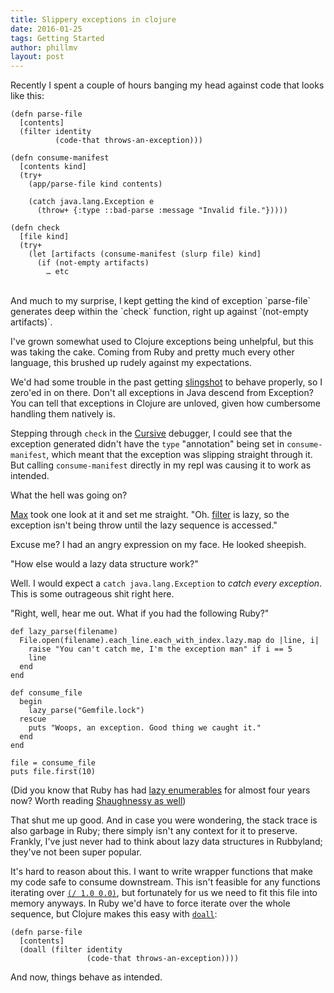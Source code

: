 ```yaml
---
title: Slippery exceptions in clojure
date: 2016-01-25
tags: Getting Started
author: phillmv
layout: post
---
```


Recently I spent a couple of hours banging my head against code that looks like this:

```
(defn parse-file
  [contents]
  (filter identity
          (code-that throws-an-exception)))

(defn consume-manifest
  [contents kind]
  (try+
    (app/parse-file kind contents)    
    
    (catch java.lang.Exception e
      (throw+ {:type ::bad-parse :message "Invalid file."}))))
      
(defn check
  [file kind]
  (try+
    (let [artifacts (consume-manifest (slurp file) kind]
      (if (not-empty artifacts)
        … etc
```


<br>
And much to my surprise, I kept getting the kind of exception `parse-file` generates deep within the `check` function, right up against `(not-empty artifacts)`.

I've grown somewhat used to Clojure exceptions being unhelpful, but this was taking the cake. Coming from Ruby and pretty much every other language, this brushed up rudely against my expectations. 

We'd had some trouble in the past getting [slingshot](https://github.com/scgilardi/slingshot) to behave properly, so I zero'ed in on there. Don't all exceptions in Java descend from Exception? You can tell that exceptions in Clojure are unloved, given how cumbersome handling them natively is.

Stepping through `check` in the [Cursive](cursive-ide.com) debugger, I could see that the exception generated didn't have the `type` "annotation" being set in `consume-manifest`, which meant that the exception was slipping straight through it. But calling `consume-manifest` directly in my repl was causing it to work as intended.

What the hell was going on?

[Max](https://twitter.com/mveytsman) took one look at it and set me straight. "Oh. [filter](https://clojuredocs.org/clojure.core/filter) is lazy, so the exception isn't being throw until the lazy sequence is accessed."

Excuse me? I had an angry expression on my face. He looked sheepish.

"How else would a lazy data structure work?"

Well. I would expect a `catch java.lang.Exception` to _catch every exception_. This is some outrageous shit right here.

"Right, well, hear me out. What if you had the following Ruby?"



    def lazy_parse(filename)
      File.open(filename).each_line.each_with_index.lazy.map do |line, i|
        raise "You can't catch me, I'm the exception man" if i == 5
        line
      end
    end

    def consume_file
      begin
        lazy_parse("Gemfile.lock")
      rescue
        puts "Woops, an exception. Good thing we caught it."
      end
    end

    file = consume_file
    puts file.first(10)
    
    

(Did you know that Ruby has had [lazy enumerables](http://railsware.com/blog/2012/03/13/ruby-2-0-enumerablelazy/) for almost four years now? Worth reading [Shaughnessy as well](http://patshaughnessy.net/2013/4/3/ruby-2-0-works-hard-so-you-can-be-lazy))

That shut me up good. And in case you were wondering, the stack trace is also garbage in Ruby; there simply isn't any context for it to preserve. Frankly, I've just never had to think about lazy data structures in Rubbyland; they've not been super popular. 

It's hard to reason about this. I want to write wrapper functions that make my code safe to consume downstream. This isn't feasible for any functions iterating over [`(/ 1.0 0.0)`](http://rosettacode.org/wiki/Infinity#Clojure), but fortunately for us we need to fit this file into memory anyways. In Ruby we'd have to force iterate over the whole sequence, but Clojure makes this easy with [`doall`](https://clojuredocs.org/clojure.core/doall):


    (defn parse-file
      [contents]
      (doall (filter identity
                     (code-that throws-an-exception))))


And now, things behave as intended.
